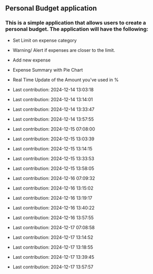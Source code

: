 ## Personal Budget application

### This is a simple application that allows users to create a personal budget. The application will have the following:

- Set Limit on expense category
- Warning/ Alert if expenses are closer to the limit.
- Add new expense
- Expense Summary with Pie Chart
- Real Time Update of the Amount you've used in %

- Last contribution: 2024-12-14 13:03:18
- Last contribution: 2024-12-14 13:14:01
- Last contribution: 2024-12-14 13:33:47
- Last contribution: 2024-12-14 13:57:55
- Last contribution: 2024-12-15 07:08:00
- Last contribution: 2024-12-15 13:03:39
- Last contribution: 2024-12-15 13:14:15
- Last contribution: 2024-12-15 13:33:53
- Last contribution: 2024-12-15 13:58:05
- Last contribution: 2024-12-16 07:09:32
- Last contribution: 2024-12-16 13:15:02
- Last contribution: 2024-12-16 13:19:17
- Last contribution: 2024-12-16 13:40:22
- Last contribution: 2024-12-16 13:57:55
- Last contribution: 2024-12-17 07:08:58
- Last contribution: 2024-12-17 13:14:52
- Last contribution: 2024-12-17 13:18:55
- Last contribution: 2024-12-17 13:39:45
- Last contribution: 2024-12-17 13:57:57
